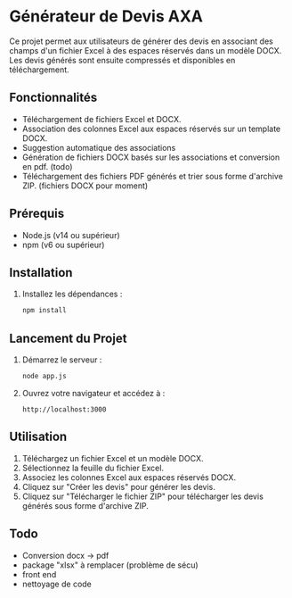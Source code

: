 # Générateur de Devis AXA

Ce projet permet aux utilisateurs de générer des devis en associant des champs d'un fichier Excel à des espaces réservés dans un modèle DOCX. Les devis générés sont ensuite compressés et disponibles en téléchargement.

## Fonctionnalités

- Téléchargement de fichiers Excel et DOCX.
- Association des colonnes Excel aux espaces réservés sur un template DOCX.
- Suggestion automatique des associations
- Génération de fichiers DOCX basés sur les associations et conversion en pdf. (todo)
- Téléchargement des fichiers PDF générés et trier sous forme d'archive ZIP. (fichiers DOCX pour moment)

## Prérequis

- Node.js (v14 ou supérieur)
- npm (v6 ou supérieur)

## Installation

1. Installez les dépendances :
    ```sh
    npm install
    ```

## Lancement du Projet

1. Démarrez le serveur :
    ```sh
    node app.js
    ```

2. Ouvrez votre navigateur et accédez à :
    ```
    http://localhost:3000
    ```

## Utilisation

1. Téléchargez un fichier Excel et un modèle DOCX.
2. Sélectionnez la feuille du fichier Excel.
3. Associez les colonnes Excel aux espaces réservés DOCX.
4. Cliquez sur "Créer les devis" pour générer les devis.
5. Cliquez sur "Télécharger le fichier ZIP" pour télécharger les devis générés sous forme d'archive ZIP.

## Todo

- Conversion docx -> pdf
- package "xlsx" à remplacer (problème de sécu)
- front end
- nettoyage de code

